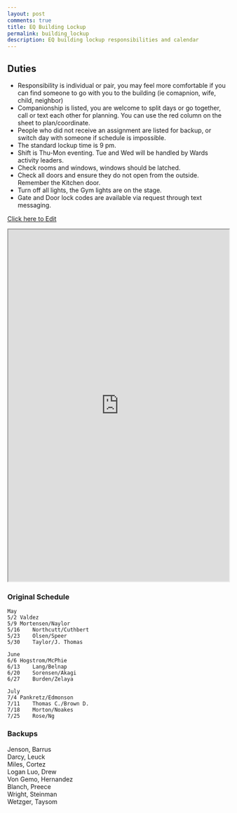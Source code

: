 ```yaml
---
layout: post
comments: true
title: EQ Building Lockup 
permalink: building_lockup
description: EQ building lockup responsibilities and calendar
---
```


## Duties
- Responsibility is individual or pair, you may feel more comfortable if you can find someone to go with you to the building (ie comapnion, wife, child, neighbor)
- Companionship is listed, you are welcome to split days or go together, call or text each other for planning.  You can use the red column on the sheet to plan/coordinate.
- People who did not receive an assignment are listed for backup, or switch day with someone if schedule is impossible.
- The standard lockup time is 9 pm.
- Shift is Thu-Mon eventing. Tue and Wed will be handled by Wards activity leaders. 
- Check rooms and windows, windows should be latched.
- Check all doors and ensure they do not open from the outside.  Remember the Kitchen door.
- Turn off all lights, the Gym lights are on the stage.
- Gate and Door lock codes are available via request through text messaging.

[Click here to Edit](https://docs.google.com/spreadsheets/d/116XSccUGBkL95zZmVqLDV5BHL8IeD9X6yj7FDXoypaQ/edit#gid=0)

<iframe src="https://docs.google.com/spreadsheets/d/e/2PACX-1vRo6uI25gCRlqpIDAOmFEubD0VCIAL6TmP_fqsUDe4SM6PVmN9HmlkFQ9UDSGc9GslGCU3scvhdrOHj/pubhtml?widget=true&amp;headers=false" style="width:100%; height:800px;i"></iframe>

### Original Schedule

```text	
May											
5/2	Valdez											
5/9	Mortensen/Naylor											
5/16	Northcutt/Cuthbert											
5/23	Olsen/Speer											
5/30	Taylor/J. Thomas

June												
6/6	Hogstrom/McPhie											
6/13	Lang/Belnap											
6/20	Sorensen/Akagi											
6/27	Burden/Zelaya

July
7/4	Pankretz/Edmonson											
7/11	Thomas C./Brown D.											
7/18	Morton/Noakes											
7/25	Rose/Ng		
```

### Backups
Jenson,	Barrus										
Darcy, Leuck										
Miles, Cortez										
Logan Luo, Drew										
Von Gemo, Hernandez										
Blanch,	Preece										
Wright,	Steinman										
Wetzger, Taysom			
